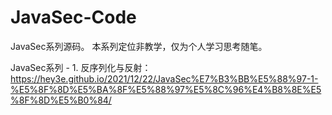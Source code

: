 # JavaSec-Code
JavaSec系列源码。
本系列定位非教学，仅为个人学习思考随笔。


JavaSec系列 - 1. 反序列化与反射：https://hey3e.github.io/2021/12/22/JavaSec%E7%B3%BB%E5%88%97-1-%E5%8F%8D%E5%BA%8F%E5%88%97%E5%8C%96%E4%B8%8E%E5%8F%8D%E5%B0%84/
